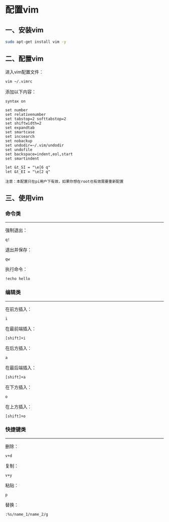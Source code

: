 # 配置vim

## 一、安装vim

```bash
sudo apt-get install vim -y
```

## 二、配置vim

进入vim配置文件：

```bash
vim ~/.vimrc
```

添加以下内容：

```
syntax on

set number
set relativenumber
set tabstop=2 softtabstop=2
set shiftwidth=2
set expandtab
set smartcase
set incsearch
set nobackup
set undodir=~/.vim/undodir
set undofile
set backspace=indent,eol,start
set smartindent

let &t_SI = "\e[6 q"
let &t_EI = "\e[2 q"
```

```admonish warning
注意：本配置只在pi用户下有效，如果你想在root也有效需要重新配置
```

## 三、使用vim

### 命令类

---

强制退出：

```
q!
```

退出并保存：

```
qw
```

执行命令：

```
!echo hello
```

### 编辑类

---

在前方插入：

```
i
```

在最前端插入：

```
[shift]+i
```

在后方插入：

```
a
```

在最后端插入：

```
[shift]+a
```

在下方插入：

```
o
```

在上方插入：

```
[shift]+o
```

### 快捷键类

----

删除：

```
v+d
```

复制：

```
v+y
```

粘贴：

```
p
```

替换：

```
:%s/name_1/name_2/g
```
